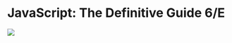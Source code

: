 # JavaScript: The Definitive Guide 6/E

<img src="https://user-images.githubusercontent.com/54442420/166148376-9caa9132-368a-418c-8f5a-2f033ef8ebfb.jpeg" style="width=auto"/>
